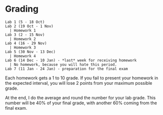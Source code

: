 # Grading

```
Lab 1 (5 - 18 Oct)
Lab 2 (19 Oct - 1 Nov)
  | Homework 1
Lab 3 (2 - 15 Nov)
  | Homework 2
Lab 4 (16 - 29 Nov)
  | Homework 3
Lab 5 (30 Nov - 13 Dec)
  | Homework 4
Lab 6 (14 Dec - 10 Jan) - *last* week for receiving homework
  | No homework, because you will hate this period.
Lab 7 (11 Jan - 24 Jan) - preparation for the final exam
```

Each homework gets a 1 to 10 grade. If you fail to present your homework in the expected interval, you will lose 2 points from your maximum possible grade.

At the end, I do the average and round the number for your lab grade. This number will be 40% of your final grade, with another 60% coming from the final exam.
